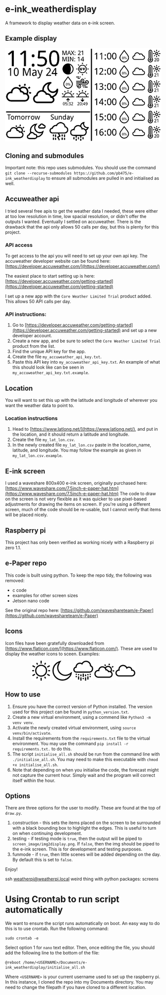 # e-ink_weatherdisplay
A framework to display weather data on e-ink screen.

## Example display
![screen_image/img2display.example.png](screen_image/img2display.example.png)

## Cloning and submodules
Important note: this repo uses submodules.
You should use the command `git clone --recurse-submodules https://github.com/pb475/e-ink_weatherdisplay` to ensure all submodules are pulled in and initialised as well.

## Accuweather api
I tried several free apis to get the weather data I needed, these were either at too low resolution in time, low spacial resolution, or didn't offer the outputs I wanted.
Eventually I settled on accuweather.
There is the drawback that the api only allows 50 calls per day, but this is plenty for this project.

### API access
To get access to the api you will need to set up your own api key.
The accuweather developer website can be found here:
[https://developer.accuweather.com/](https://developer.accuweather.com/)

The easiest place to start setting up is here:
[https://developer.accuweather.com/getting-started](https://developer.accuweather.com/getting-started)

I set up a new app with the `Core Weather Limited Trial` product added.
This allows 50 API calls per day.

### API instructions:
1. Go to [https://developer.accuweather.com/getting-started](https://developer.accuweather.com/getting-started) and set up a new developer account.
2. Create a new app, and be sure to select the `Core Weather Limited Trial` product from the list.
3. Find the unique API key for the app.
4. Create the file `my_accuweather_api_key.txt`.
5. Paste this API key into `my_accuweather_api_key.txt`.
   An example of what this should look like can be seen in `my_accuweather_api_key.txt.example`.

## Location
You will want to set this up with the latitude and longitude of wherever you want the weather data to point to.
### Location instructions
1. Head to [https://www.latlong.net/](https://www.latlong.net/), and put in the location, and it should return a latitude and longitude.
2. Create the file `my_lat_lon.csv`.
3. In the newly created file `my_lat_lon.csv` paste in the location_name, latitude, and longitude.
   You may follow the example as given in `my_lat_lon.csv.example`.


## E-ink screen
I used a waveshare 800x400 e-ink screen, originally purchased here:
[https://www.waveshare.com/7.5inch-e-paper-hat.htm](https://www.waveshare.com/7.5inch-e-paper-hat.htm)
The code to draw on the screen is not very flexible as it was quicker to use pixel-based adjustments for drawing the items on screen.
If you're using a different screen, much of the code should be re-usable, but I cannot verify that items will be placed nicely.


## Raspberry pi
This project has only been verified as working nicely with a Raspberry pi zero 1.1.


## e-Paper repo
This code is built using python.
To keep the repo tidy, the following was removed:
 - c code
 - examples for other screen sizes
 - Jetson nano code

See the original repo here:
[https://github.com/waveshareteam/e-Paper](https://github.com/waveshareteam/e-Paper)


## Icons
Icon files have been gratefully downloaded from [https://www.flaticon.com/](https://www.flaticon.com/).
These are used to display the weather icons to sceen.
Examples:
<div align="center">

![icons/pack1/64/png/062-sun-1.png](icons/pack1/64/png/062-sun-1.png)
![icons/pack1/64/png/065-moon.png](icons/pack1/64/png/065-moon.png)
![icons/pack1/64/png/072-rain.png](icons/pack1/64/png/072-rain.png)
![icons/pack1/64/png/091-cloudy.png](icons/pack1/64/png/091-cloudy.png)
![icons/pack1/64/png/095-cloud-2.png](icons/pack1/64/png/095-cloud-2.png)

</div>


## How to use
1. Ensure you have the correct version of Python installed.
   The version used for this project can be found in `python_version.txt`.
2. Create a new virtual environment, using a commend like `Python3 -m venv venv`.
3. Activate the newly created virtual environment, using `source venv/bin/activate`.
4. Install the requirements from the `requirements.txt` file to the virtual environment.
   You may use the command `pip install -r requirements.txt.` to do this.
5. The script `initialise_all.sh` should be run from the command line with `./initialise_all.sh`.
   You may need to make this executable with `chmod +x initialise_all.sh`.
6. Note that depending on when you initialise the code, the forecast might not capture the current hour.
   Simply wait and the program will correct itself within the hour.


## Options
There are three options for the user to modify.
These are found at the top of `draw.py`.

1. construction - this sets the items placed on the screen to be surrounded with a black bounding box to highlight the edges.
   This is useful to turn on when continuing development.
2. testing - if testing mode is `true`, then the output will be piped to `screen_image/img2display.png`.
   If `false`, then the img should be piped to the e-ink screen.
   This is for development and testing purposes.
3. funmode - if `true`, then little scenes will be added depending on the day.
   By default this is set to `false`.

Enjoy!

<!-- TODO: sort a few things, push new changes from device to github -->
ssh weatherpi@weatherpi.local
weird thing with python packages:
screens



# Using Crontab to run script automatically
We want to ensure the script runs automatically on boot.
An easy way to do this is to use crontab.
Run the following command:
```
sudo crontab -e
```
Select option 1 for `nano` text editor.
Then, once editing the file, you should add the following line to the bottom of the file:
```
@reboot /home/<USERNAME>/Documents/e-ink_weatherdisplay/initialise_all.sh
```
Where `<USERNAME>` is your current username used to set up the raspberry pi.
In this instance, I cloned the repo into my Documents directory.
You may need to change the filepath if you have cloned to a different location.